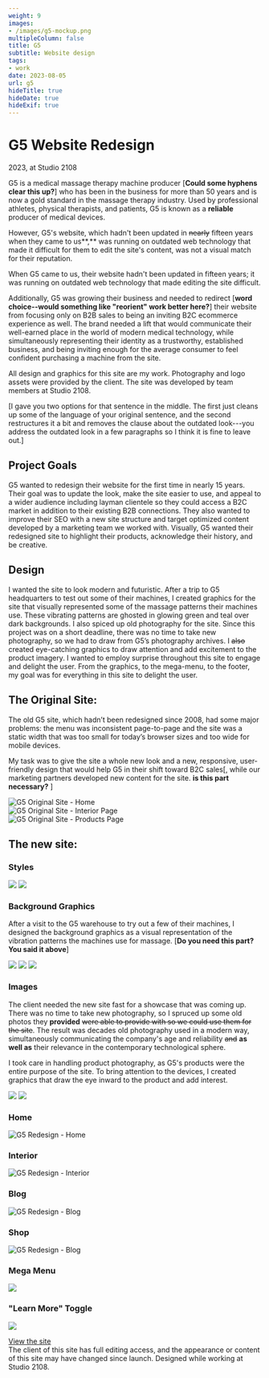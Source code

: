 ```yaml
---
weight: 9
images:
- /images/g5-mockup.png
multipleColumn: false
title: G5
subtitle: Website design
tags:
- work
date: 2023-08-05
url: g5
hideTitle: true
hideDate: true
hideExif: true
---
```


# G5 Website Redesign
<div class="subtitle">2023, at Studio 2108</div>

G5 is a medical massage therapy machine producer [**Could some hyphens clear
this up?**] who has been in the business for more than 50 years and is now a
gold standard in the massage therapy industry. Used by professional athletes,
physical therapists, and patients, G5 is known as a **reliable** producer of
medical devices. 

However, G5's website, which hadn't been updated in ~~nearly~~
fifteen years when they came to us**,** was running on outdated web technology
that made it difficult for them to edit the site's content, was not a visual
match for their reputation. 

When G5 came to us, their website hadn't been updated in fifteen years; it was
running on outdated web technology that made editing the site difficult. 

Additionally, G5 was growing their business and
needed to redirect [**word choice--would something like "reorient" work better
here?**] their website from focusing only on B2B sales to being an
inviting B2C ecommerce experience as well. The brand needed a lift that would
communicate their well-earned place in the world of modern medical technology,
while simultaneously representing their identity as a trustworthy, established
business, and being inviting enough for the average consumer to feel confident
purchasing a machine from the site.

All design and graphics for this site are my work. Photography and logo assets
were provided by the client. The site was developed by team members at Studio
2108.

[I gave you two options for that sentence in the middle. The first just cleans
up some of the language of your original sentence, and the second restructures
it a bit and removes the clause about the outdated look---you address the
outdated look in a few paragraphs so I think it is fine to leave out.]

## Project Goals
G5 wanted to redesign their website for the first time in nearly 15 years. Their
goal was to update the look, make the site easier to use, and appeal to a wider
audience including layman clientele so they could access a B2C market in
addition to their existing B2B connections. They also wanted to improve their
SEO with a new site structure and target optimized content developed by a
marketing team we worked with. Visually, G5 wanted their redesigned site to
highlight their products, acknowledge their history, and be creative.

## Design
I wanted the site to look modern and futuristic. After a trip to G5 headquarters
to test out some of their machines, I created graphics for the site that
visually represented some of the massage patterns their machines use. These
vibrating patterns are ghosted in glowing green and teal over dark backgrounds.
I also spiced up old photography for the site. Since this project was on a short
deadline, there was no time to take new photography, so we had to draw from G5’s
photography archives. I ~~also~~ created eye-catching graphics to draw attention and
add excitement to the product imagery. I wanted to employ surprise throughout
this site to engage and delight the user. From the graphics, to the mega-menu,
to the footer, my goal was for everything in this site to delight the user.

## The Original Site:
The old G5 site, which hadn’t been redesigned since 2008, had some major
problems: the menu was inconsistent page-to-page and the site was a static width
that was too small for today’s browser sizes and too wide for mobile devices.

My task was to give the site a whole new look and a new, responsive,
user-friendly design that would help G5 in their shift toward B2C sales[, while
our marketing partners developed new content for the site. **is this part necessary?** ]

<div class="scroll-box"><img src="/images/g5/old/G5-Home.png" alt="G5 Original Site - Home"/></div>
<div class="scroll-box"><img src="/images/g5/old/G5-PhysicalTherapy.png" alt="G5 Original Site - Interior Page"/></div>
<div class="scroll-box"><img src="/images/g5/old/G5-Products.png" alt="G5 Original Site - Products Page"/></div>

## The new site:

### Styles
![](/images/g5/colors.png)
![](/images/g5/fonts.png)

### Background Graphics

After a visit to the G5 warehouse to try out a few of their machines, I designed
the background graphics as a visual representation of the vibration patterns the
machines use for massage.
[**Do you need this part? You said it above**]

![](/images/g5/assets/G5-Pattern.png)
![](/images/g5/assets/G5-Vibe-Lines.png)
![](/images/g5/assets/G5-pattern2.png)

### Images

The client needed the new site fast for a showcase that was coming up. There was
no time to take new photography, so I spruced up some old photos they
**provided** ~~were able
to provide with so we could use them for the site~~. The result was decades old
photography used in a modern way, simultaneously communicating the company's age
and reliability ~~and~~ **as well as** their relevance in the contemporary
technological sphere. 

I took care in handling product photography, as G5's products were the entire
purpose of the site. To bring attention to the devices, I created graphics that
draw the eye inward to the product and add interest.

![](/images/g5/assets/G5-HeroImage.png)
![](/images/g5/assets/G5-Neocussor.png)

### Home
<div class="scroll-box"><img src="/images/g5/G5-Home.png" alt="G5 Redesign - Home"/></div>

### Interior
<div class="scroll-box"><img src="/images/g5/G5-Interior.png" alt="G5 Redesign - Interior"/></div>

### Blog
<div class="scroll-box"><img src="/images/g5/G5-Blog.png" alt="G5 Redesign - Blog"/></div>

### Shop
<div class="scroll-box"><img src="/images/g5/G5-Shop.png" alt="G5 Redesign - Blog"/></div>


### Mega Menu
![](/images/g5/G5-Header.png)

### "Learn More" Toggle
![](/images/g5/assets/G5-Popup.png)


<div class="button"><a href="https://www.g5.com" target="_blank">View the site</a></div>

<div class="small-text">The client of this site has full editing access, and the appearance or content of this site may have changed since launch. Designed while working at Studio 2108.</div>
